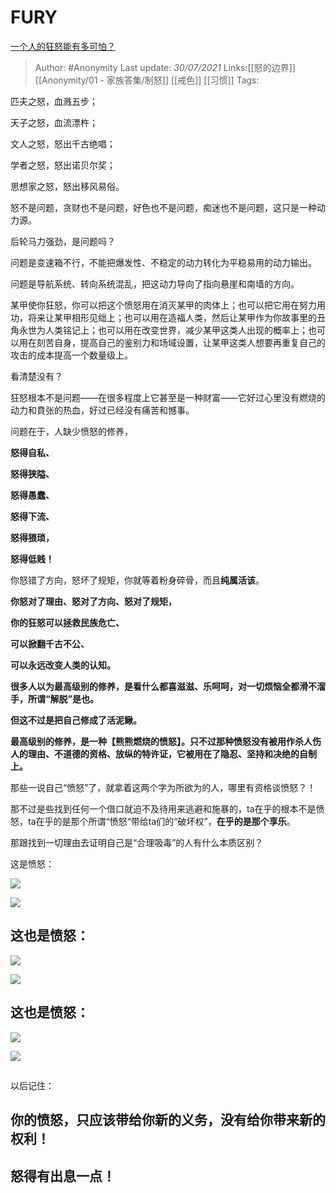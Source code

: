 # FURY
[一个人的狂怒能有多可怕？](https://www.zhihu.com/question/266645399/answer/1969210271)

> Author: #Anonymity
> Last update: *30/07/2021*
> Links:[[怒的边界]] [[Anonymity/01 - 家族答集/制怒]] [[戒色]] [[习惯]]
> Tags:

匹夫之怒，血溅五步；

天子之怒，血流漂杵；

文人之怒，怒出千古绝唱；

学者之怒，怒出诺贝尔奖；

思想家之怒，怒出移风易俗。

怒不是问题，贪财也不是问题，好色也不是问题，痴迷也不是问题，这只是一种动力源。

后轮马力强劲，是问题吗？

问题是变速箱不行，不能把爆发性、不稳定的动力转化为平稳易用的动力输出。

问题是导航系统、转向系统混乱，把这动力导向了指向悬崖和南墙的方向。

某甲使你狂怒，你可以把这个愤怒用在消灭某甲的肉体上；也可以把它用在努力用功，将来让某甲相形见绌上；也可以用在造福人类，然后让某甲作为你故事里的丑角永世为人类铭记上；也可以用在改变世界，减少某甲这类人出现的概率上；也可以用在刻苦自身，提高自己的鉴别力和场域设置，让某甲这类人想要再重复自己的攻击的成本提高一个数量级上。

看清楚没有？

狂怒根本不是问题——在很多程度上它甚至是一种财富——它好过心里没有燃烧的动力和賁张的热血，好过已经没有痛苦和憾事。

问题在于，人缺少愤怒的修养，

**怒得自私、**

**怒得狭隘、**

**怒得愚蠢、**

**怒得下流、**

**怒得猥琐，**

**怒得低贱！**

你怒错了方向，怒坏了规矩，你就等着粉身碎骨，而且**纯属活该**。

**你怒对了理由、怒对了方向、怒对了规矩，**

**你的狂怒可以拯救民族危亡、**

**可以掀翻千古不公、**

**可以永远改变人类的认知。**

**很多人以为最高级别的修养，是看什么都喜滋滋、乐呵呵，对一切烦恼全都滑不溜手，所谓“解脱”是也。**

**但这不过是把自己修成了活泥鳅。**

**最高级别的修养，是一种【熊熊燃烧的愤怒】。只不过那种愤怒没有被用作杀人伤人的理由、不道德的资格、放纵的特许证，它被用在了隐忍、坚持和决绝的自制上。**

那些一说自己“愤怒”了，就拿着这两个字为所欲为的人，哪里有资格谈愤怒？！

那不过是些找到任何一个借口就迫不及待用来逃避和施暴的，ta在乎的根本不是愤怒，ta在乎的是那个所谓“愤怒“带给ta们的“破坏权”，**在乎的是那个享乐**。

那跟找到一切理由去证明自己是“合理吸毒”的人有什么本质区别？

这是愤怒：

![](https://pic2.zhimg.com/50/v2-f1d2b1913dcf372e32e93d7f66daee5c_hd.jpg?source=1940ef5c)

![](https://pic2.zhimg.com/80/v2-f1d2b1913dcf372e32e93d7f66daee5c_720w.jpg?source=1940ef5c)

## 这也是愤怒：

![](https://pic1.zhimg.com/50/v2-1f7ffbf723308175546198f7a93fa2f8_hd.jpg?source=1940ef5c)

![](https://pic1.zhimg.com/80/v2-1f7ffbf723308175546198f7a93fa2f8_720w.jpg?source=1940ef5c)

## 这也是愤怒：

![](https://pic2.zhimg.com/50/v2-63746a4552277b86a71e5a58056574fc_hd.jpg?source=1940ef5c)

![](https://pic2.zhimg.com/80/v2-63746a4552277b86a71e5a58056574fc_720w.jpg?source=1940ef5c)

##

以后记住：

## **你的愤怒，只应该带给你新的义务，没有给你带来新的权利！**

## **怒得有出息一点！**
